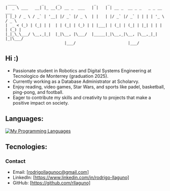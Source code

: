 ```
 ____           _      _               _     _                               
|  _ \ ___   __| |_ __(_) __ _  ___   | |   | | __ _  __ _ _   _ _ __   ___  
| |_) / _ \ / _` | '__| |/ _` |/ _ \  | |   | |/ _` |/ _` | | | | '_ \ / _ \ 
|  _ < (_) | (_| | |  | | (_| | (_) | | |___| | (_| | (_| | |_| | | | | (_) |
|_|_\_\___/ \__,_|_|  |_|\__, |\___/  |_____|_|\__,_|\__, |\__,_|_| |_|\___/ 
                          |___/                       |___/
```

## Hi :)
- Passionate student in Robotics and Digital Systems Engineering at Tecnologico de Monterrey (graduation 2025). 
- Currently working as a Database Administrator at Scholarvy.
- Enjoy reading, video games, Star Wars, and sports like padel, basketball, ping-pong, and football.
- Eager to contribute my skills and creativity to projects that make a positive impact on society.

## Languages:
[![My Programming Languages](https://skillicons.dev/icons?i=python,cpp,c,matlab)](https://skillicons.dev)

## Tecnologies:


### Contact

* Email: [rodrigollagunoc@gmail.com]
* LinkedIn: [https://www.linkedin.com/in/rodrigo-llaguno]
* GitHub: [https://github.com/rllaguno]

